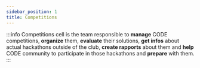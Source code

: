 ```yaml
---
sidebar_position: 1
title: Competitions
---
```


:::info
Competitions cell is the team responsible to **manage** CODE competitions, **organize** them, **evaluate** their solutions, **get infos** about actual hackathons outside of the club, **create rapports** about them and **help** CODE community to participate in those hackathons and **prepare** with them.
:::
